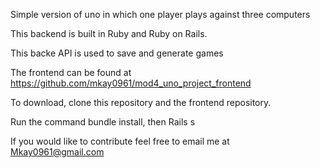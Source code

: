 Simple version of uno in which one player plays against three computers

This backend is built in Ruby and Ruby on Rails.

This backe API is used to save and generate games 

The frontend can be found at https://github.com/mkay0961/mod4_uno_project_frontend

To download, clone this repository and the frontend repository.

Run the command bundle install, then Rails s

If you would like to contribute feel free to email me at Mkay0961@gmail.com
